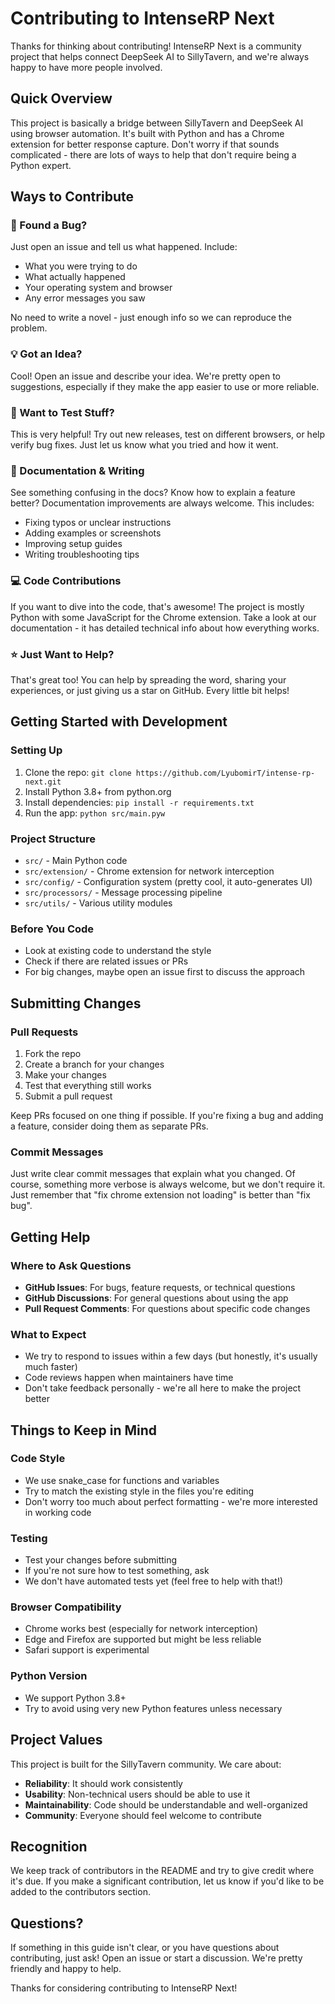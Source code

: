 # Contributing to IntenseRP Next

Thanks for thinking about contributing! IntenseRP Next is a community project that helps connect DeepSeek AI to SillyTavern, and we're always happy to have more people involved.

## Quick Overview

This project is basically a bridge between SillyTavern and DeepSeek AI using browser automation. It's built with Python and has a Chrome extension for better response capture. Don't worry if that sounds complicated - there are lots of ways to help that don't require being a Python expert.

## Ways to Contribute

### 🐛 Found a Bug?
Just open an issue and tell us what happened. Include:
- What you were trying to do
- What actually happened
- Your operating system and browser
- Any error messages you saw

No need to write a novel - just enough info so we can reproduce the problem.

### 💡 Got an Idea?
Cool! Open an issue and describe your idea. We're pretty open to suggestions, especially if they make the app easier to use or more reliable.

### 🧪 Want to Test Stuff?
This is very helpful! Try out new releases, test on different browsers, or help verify bug fixes. Just let us know what you tried and how it went.

### 📝 Documentation & Writing
See something confusing in the docs? Know how to explain a feature better? Documentation improvements are always welcome. This includes:
- Fixing typos or unclear instructions
- Adding examples or screenshots
- Improving setup guides
- Writing troubleshooting tips

### 💻 Code Contributions
If you want to dive into the code, that's awesome! The project is mostly Python with some JavaScript for the Chrome extension. Take a look at our documentation - it has detailed technical info about how everything works.

### ⭐ Just Want to Help?
That's great too! You can help by spreading the word, sharing your experiences, or just giving us a star on GitHub. Every little bit helps!

## Getting Started with Development

### Setting Up
1. Clone the repo: `git clone https://github.com/LyubomirT/intense-rp-next.git`
2. Install Python 3.8+ from python.org
3. Install dependencies: `pip install -r requirements.txt`
4. Run the app: `python src/main.pyw`

### Project Structure
- `src/` - Main Python code
- `src/extension/` - Chrome extension for network interception
- `src/config/` - Configuration system (pretty cool, it auto-generates UI)
- `src/processors/` - Message processing pipeline
- `src/utils/` - Various utility modules

### Before You Code
- Look at existing code to understand the style
- Check if there are related issues or PRs
- For big changes, maybe open an issue first to discuss the approach

## Submitting Changes

### Pull Requests
1. Fork the repo
2. Create a branch for your changes
3. Make your changes
4. Test that everything still works
5. Submit a pull request

Keep PRs focused on one thing if possible. If you're fixing a bug and adding a feature, consider doing them as separate PRs.

### Commit Messages
Just write clear commit messages that explain what you changed. Of course, something more verbose is always welcome, but we don't require it. Just remember that "fix chrome extension not loading" is better than "fix bug".

## Getting Help

### Where to Ask Questions
- **GitHub Issues**: For bugs, feature requests, or technical questions
- **GitHub Discussions**: For general questions about using the app
- **Pull Request Comments**: For questions about specific code changes

### What to Expect
- We try to respond to issues within a few days (but honestly, it's usually much faster)
- Code reviews happen when maintainers have time
- Don't take feedback personally - we're all here to make the project better

## Things to Keep in Mind

### Code Style
- We use snake_case for functions and variables
- Try to match the existing style in the files you're editing
- Don't worry too much about perfect formatting - we're more interested in working code

### Testing
- Test your changes before submitting
- If you're not sure how to test something, ask
- We don't have automated tests yet (feel free to help with that!)

### Browser Compatibility
- Chrome works best (especially for network interception)
- Edge and Firefox are supported but might be less reliable
- Safari support is experimental

### Python Version
- We support Python 3.8+
- Try to avoid using very new Python features unless necessary

## Project Values

This project is built for the SillyTavern community. We care about:
- **Reliability**: It should work consistently
- **Usability**: Non-technical users should be able to use it
- **Maintainability**: Code should be understandable and well-organized
- **Community**: Everyone should feel welcome to contribute

## Recognition

We keep track of contributors in the README and try to give credit where it's due. If you make a significant contribution, let us know if you'd like to be added to the contributors section.

## Questions?

If something in this guide isn't clear, or you have questions about contributing, just ask! Open an issue or start a discussion. We're pretty friendly and happy to help.

Thanks for considering contributing to IntenseRP Next!